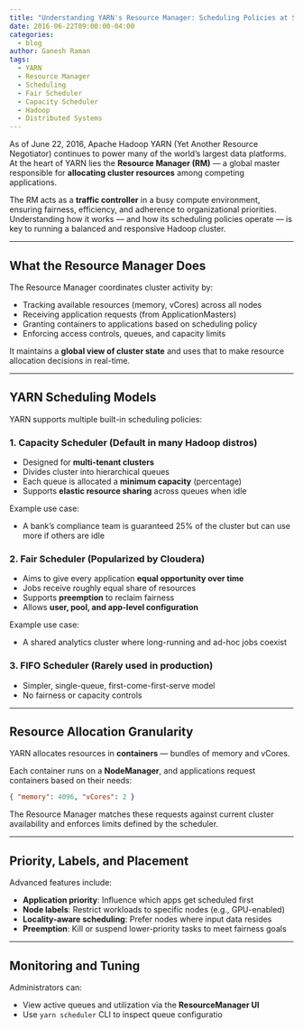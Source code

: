 ```yaml
---
title: "Understanding YARN's Resource Manager: Scheduling Policies at Scale"
date: 2016-06-22T09:00:00-04:00
categories:
  - blog
author: Ganesh Raman
tags:
  - YARN
  - Resource Manager
  - Scheduling
  - Fair Scheduler
  - Capacity Scheduler
  - Hadoop
  - Distributed Systems
---
```


As of June 22, 2016, Apache Hadoop YARN (Yet Another Resource Negotiator) continues to power many of the world’s largest data platforms. At the heart of YARN lies the **Resource Manager (RM)** — a global master responsible for **allocating cluster resources** among competing applications.

The RM acts as a **traffic controller** in a busy compute environment, ensuring fairness, efficiency, and adherence to organizational priorities. Understanding how it works — and how its scheduling policies operate — is key to running a balanced and responsive Hadoop cluster.

---

## What the Resource Manager Does

The Resource Manager coordinates cluster activity by:
- Tracking available resources (memory, vCores) across all nodes
- Receiving application requests (from ApplicationMasters)
- Granting containers to applications based on scheduling policy
- Enforcing access controls, queues, and capacity limits

It maintains a **global view of cluster state** and uses that to make resource allocation decisions in real-time.

---

## YARN Scheduling Models

YARN supports multiple built-in scheduling policies:

### 1. **Capacity Scheduler** (Default in many Hadoop distros)
- Designed for **multi-tenant clusters**
- Divides cluster into hierarchical queues
- Each queue is allocated a **minimum capacity** (percentage)
- Supports **elastic resource sharing** across queues when idle

Example use case:
- A bank’s compliance team is guaranteed 25% of the cluster but can use more if others are idle

### 2. **Fair Scheduler** (Popularized by Cloudera)
- Aims to give every application **equal opportunity over time**
- Jobs receive roughly equal share of resources
- Supports **preemption** to reclaim fairness
- Allows **user, pool, and app-level configuration**

Example use case:
- A shared analytics cluster where long-running and ad-hoc jobs coexist

### 3. **FIFO Scheduler** (Rarely used in production)
- Simpler, single-queue, first-come-first-serve model
- No fairness or capacity controls

---

## Resource Allocation Granularity

YARN allocates resources in **containers** — bundles of memory and vCores.

Each container runs on a **NodeManager**, and applications request containers based on their needs:

```json
{ "memory": 4096, "vCores": 2 }
```

The Resource Manager matches these requests against current cluster availability and enforces limits defined by the scheduler.

---

## Priority, Labels, and Placement

Advanced features include:

- **Application priority**: Influence which apps get scheduled first
- **Node labels**: Restrict workloads to specific nodes (e.g., GPU-enabled)
- **Locality-aware scheduling**: Prefer nodes where input data resides
- **Preemption**: Kill or suspend lower-priority tasks to meet fairness goals

---

## Monitoring and Tuning

Administrators can:
- View active queues and utilization via the **ResourceManager UI**
- Use `yarn scheduler` CLI to inspect queue configuratio